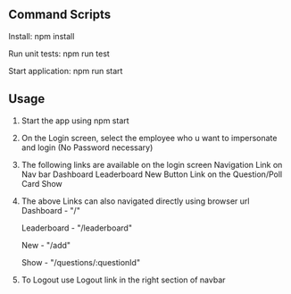 ## Command Scripts

Install: npm install

Run unit tests: npm run test

Start application: npm run start

## Usage

1. Start the app using npm start
2. On the Login screen, select the employee who u want to impersonate and login (No Password necessary)
3. The following links are available on the login screen 
    Navigation Link on Nav bar
        Dashboard
        Leaderboard
        New
    Button Link on the Question/Poll Card
        Show
4. The above Links can also navigated directly using browser url
    Dashboard - "/" 
    
    Leaderboard - "/leaderboard"
    
    New - "/add"
    
    Show - "/questions/:questionId"
5. To Logout use Logout link in the right section of navbar
